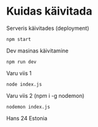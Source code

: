 # Kuidas käivitada

Serveris käivitades (deployment)

    npm start

Dev masinas käivitamine

    npm run dev

Varu viis 1

    node index.js

Varu viis 2 (npm i -g nodemon)

    nodemon index.js


Hans
24
Estonia
